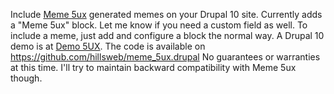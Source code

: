 Include <a href="https://meme.5ux.com">Meme 5ux</a> generated memes on 
your Drupal 10 site.
Currently adds a "Meme 5ux" block.
Let me know if you need a custom field as well.
To include a meme, just add and configure a block the normal way.
A Drupal 10 demo is  at <a href="https://demo.5ux.com">Demo 5UX</a>.
The code is available on <a href="https://github.com/hillsweb/meme_5ux.drupal">https://github.com/hillsweb/meme_5ux.drupal</a>
No guarantees or warranties at this time.
I'll try to maintain backward compatibility with Meme 5ux though.
